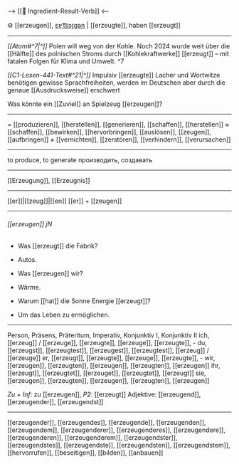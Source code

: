 --> [[🎯 Ingredient-Result-Verb]] <--

⚙️ [[erzeugen]], [ɛɐ̯ˈt͡sɔɪ̯ɡən](https://youglish.com/pronounce/erzeugen/german) | [[erzeugte]], haben [[erzeugt]]

---
*[[Atom#^7|^]]* Polen will weg von der Kohle. Noch 2024 wurde weit über die [[Hälfte]] des polnischen Stroms durch [[Kohlekraftwerke]] [[erzeugt]] – mit fatalen Folgen für Klima und Umwelt. ^7


*[[C1-Lesen-441-Text#^21|^]]* Impulsiv [[erzeugte]] Lacher und Wortwitze benötigen gewisse Sprachfreiheiten, werden im Deutschen aber durch die genaue [[Ausdrucksweise]] erschwert

Was könnte ein [[Zuviel]] an Spielzeug [[erzeugen]]?

---
= [[produzieren]], [[herstellen]], [[generieren]],  [[schaffen]], [[herstellen]]
≈ [[schaffen]], [[bewirken]], [[hervorbringen]], [[auslösen]], [[zeugen]], [[aufbringen]]
≠ [[vernichten]], [[zerstören]], [[verhindern]], [[verursachen]]

---
to produce, to generate
производить, создавать

---
[[Erzeugung]], [[Erzeugnis]]

---
[[er]]|[[zeug]]|[[en]]
[[er]] + [[zeugen]]


---
###### [[erzeugen]] jN
- Was [[erzeugt]] die Fabrik?
- Autos.

- Was [[erzeugen]] wir?
- Wärme.

- Warum [[hat]] die Sonne Energie [[erzeugt]]?
- Um das Leben zu ermöglichen.

---
Person, Präsens, Präteritum, Imperativ, Konjunktiv I, Konjunktiv II
ich, [[erzeug]] / [[erzeuge]], [[erzeugte]], [[erzeuge]], [[erzeugte]], -
du, [[erzeugst]], [[erzeugtest]], [[erzeugest]], [[erzeugtest]], [[erzeug]] / [[erzeuge]]
er, [[erzeugt]], [[erzeugte]], [[erzeuge]], [[erzeugte]], -
wir, [[erzeugen]], [[erzeugten]], [[erzeugen]], [[erzeugten]], [[erzeugen]]
ihr, [[erzeugt]], [[erzeugtet]], [[erzeuget]], [[erzeugtet]], [[erzeugt]]
sie, [[erzeugen]], [[erzeugten]], [[erzeugen]], [[erzeugten]], [[erzeugen]]

*Zu + Inf*: zu [[erzeugen]], *P2*: [[erzeugt]]
Adjektive: [[erzeugend]], [[erzeugender]], [[erzeugendst]]

---
[[erzeugender]], [[erzeugendes]], [[erzeugende]], [[erzeugenden]], [[erzeugendem]], [[erzeugenderer]], [[erzeugenderes]], [[erzeugendere]], [[erzeugenderen]], [[erzeugenderem]], [[erzeugendster]], [[erzeugendstes]], [[erzeugendste]], [[erzeugendsten]], [[erzeugendstem]], [[hervorrufen]], [[beseitigen]], [[bilden]], [[anbauen]]